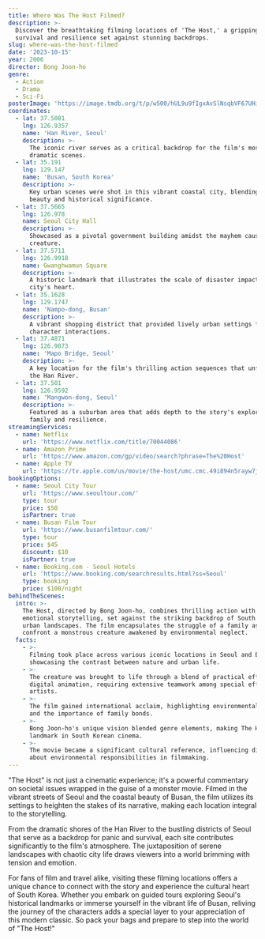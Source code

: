 ```yaml
---
title: Where Was The Host Filmed?
description: >-
  Discover the breathtaking filming locations of 'The Host,' a gripping tale of
  survival and resilience set against stunning backdrops.
slug: where-was-the-host-filmed
date: '2023-10-15'
year: 2006
director: Bong Joon-ho
genre:
  - Action
  - Drama
  - Sci-Fi
posterImage: 'https://image.tmdb.org/t/p/w500/hUL9u9fIgxAvSlNsqbVF67UHi2u.jpg'
coordinates:
  - lat: 37.5081
    lng: 126.9357
    name: 'Han River, Seoul'
    description: >-
      The iconic river serves as a critical backdrop for the film's most
      dramatic scenes.
  - lat: 35.191
    lng: 129.147
    name: 'Busan, South Korea'
    description: >-
      Key urban scenes were shot in this vibrant coastal city, blending natural
      beauty and historical significance.
  - lat: 37.5665
    lng: 126.978
    name: Seoul City Hall
    description: >-
      Showcased as a pivotal government building amidst the mayhem caused by the
      creature.
  - lat: 37.5711
    lng: 126.9918
    name: Gwanghwamun Square
    description: >-
      A historic landmark that illustrates the scale of disaster impacting the
      city's heart.
  - lat: 35.1628
    lng: 129.1747
    name: 'Nampo-dong, Busan'
    description: >-
      A vibrant shopping district that provided lively urban settings for
      character interactions.
  - lat: 37.4871
    lng: 126.9873
    name: 'Mapo Bridge, Seoul'
    description: >-
      A key location for the film's thrilling action sequences that unfold above
      the Han River.
  - lat: 37.501
    lng: 126.9592
    name: 'Mangwon-dong, Seoul'
    description: >-
      Featured as a suburban area that adds depth to the story's exploration of
      family and resilience.
streamingServices:
  - name: Netflix
    url: 'https://www.netflix.com/title/70044086'
  - name: Amazon Prime
    url: 'https://www.amazon.com/gp/video/search?phrase=The%20Host'
  - name: Apple TV
    url: 'https://tv.apple.com/us/movie/the-host/umc.cmc.49i894n5rayw7j8rrfpsf0h6v'
bookingOptions:
  - name: Seoul City Tour
    url: 'https://www.seoultour.com/'
    type: tour
    price: $50
    isPartner: true
  - name: Busan Film Tour
    url: 'https://www.busanfilmtour.com/'
    type: tour
    price: $45
    discount: $10
    isPartner: true
  - name: Booking.com - Seoul Hotels
    url: 'https://www.booking.com/searchresults.html?ss=Seoul'
    type: booking
    price: $100/night
behindTheScenes:
  intro: >-
    The Host, directed by Bong Joon-ho, combines thrilling action with profound
    emotional storytelling, set against the striking backdrop of South Korea’s
    urban landscapes. The film encapsulates the struggle of a family as they
    confront a monstrous creature awakened by environmental neglect.
  facts:
    - >-
      Filming took place across various iconic locations in Seoul and Busan,
      showcasing the contrast between nature and urban life.
    - >-
      The creature was brought to life through a blend of practical effects and
      digital animation, requiring extensive teamwork among special effects
      artists.
    - >-
      The film gained international acclaim, highlighting environmental issues
      and the importance of family bonds.
    - >-
      Bong Joon-ho's unique vision blended genre elements, making The Host a
      landmark in South Korean cinema.
    - >-
      The movie became a significant cultural reference, influencing discussions
      about environmental responsibilities in filmmaking.
---
```


<TheHostGuide />

"The Host" is not just a cinematic experience; it's a powerful commentary on societal issues wrapped in the guise of a monster movie. Filmed in the vibrant streets of Seoul and the coastal beauty of Busan, the film utilizes its settings to heighten the stakes of its narrative, making each location integral to the storytelling.

From the dramatic shores of the Han River to the bustling districts of Seoul that serve as a backdrop for panic and survival, each site contributes significantly to the film's atmosphere. The juxtaposition of serene landscapes with chaotic city life draws viewers into a world brimming with tension and emotion.

For fans of film and travel alike, visiting these filming locations offers a unique chance to connect with the story and experience the cultural heart of South Korea. Whether you embark on guided tours exploring Seoul's historical landmarks or immerse yourself in the vibrant life of Busan, reliving the journey of the characters adds a special layer to your appreciation of this modern classic. So pack your bags and prepare to step into the world of "The Host!"
